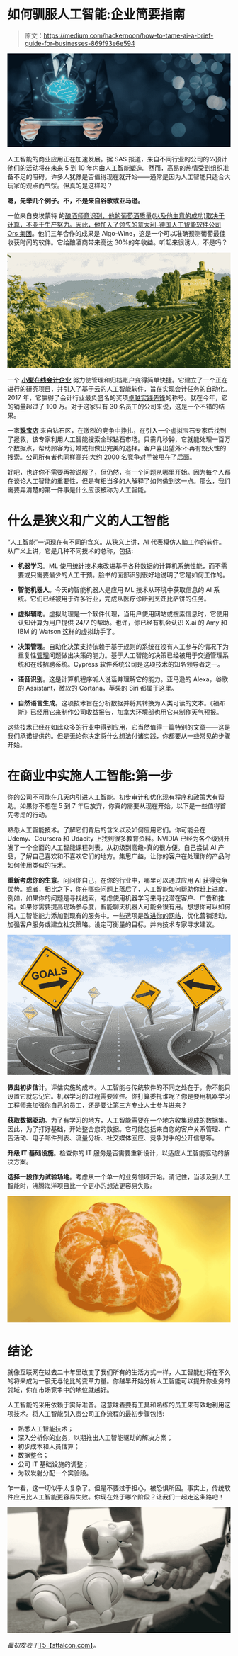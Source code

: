 # 如何驯服人工智能:企业简要指南

> 原文：<https://medium.com/hackernoon/how-to-tame-ai-a-brief-guide-for-businesses-869f93e6e594>

![](img/23acc1994a81cb614a07be2561af4e1f.png)

人工智能的商业应用正在加速发展。据 SAS 报道，来自不同行业的公司的⅔预计他们的活动将在未来 5 到 10 年内由人工智能塑造。然而，高昂的热情受到组织准备不足的阻碍。许多人犹豫是否值得现在就开始——通常是因为人工智能只适合大玩家的观点而气馁。但真的是这样吗？

**嗯，先举几个例子。不，不是来自谷歌或亚马逊。**

一位来自皮埃蒙特 的[酿酒师意识到，他的葡萄酒质量(以及他生意的成功)取决于计算，不亚于生产努力。因此，他加入了领先的意大利-德国人工智能软件公司](http://www.nocetomichelotti.it/) [Ors 集团](https://www.orsgroup.io/)。他们三年合作的成果是 Algo-Wine，这是一个可以准确预测葡萄最佳收获时间的软件。它给酿酒商带来高达 30%的年收益。听起来很诱人，不是吗？

![](img/a503350ed1a0b0b1cb2d5b6b81ff3810.png)

一个 [**小型在线会计企业**](https://www.inniaccounts.co.uk/) 努力使管理和归档账户变得简单快捷。它建立了一个正在进行的研究项目，并引入了基于云的人工智能软件，旨在实现会计任务的自动化。2017 年，它赢得了会计行业最负盛名的奖项[卓越实践先锋](https://www.accountingweb.co.uk/practice/general-practice/practice-excellence-2017-pioneer-shortlist)的称号。就在今年，它的销量超过了 100 万。对于这家只有 30 名员工的公司来说，这是一个不错的结果。

一家[**珠宝店**](https://www.rockher.com/) 来自钻石区，在激烈的竞争中挣扎，在引入一个虚拟宝石专家后找到了拯救，该专家利用人工智能搜索全球钻石市场。只需几秒钟，它就能处理一百万个数据点，帮助顾客为订婚戒指做出完美的选择。客户喜出望外:不再有毁灭性的搜索。公司所有者也同样高兴:大约 2000 名竞争对手被甩在了后面。

好吧，也许你不需要再被说服了，但仍然，有一个问题从哪里开始。因为每个人都在谈论人工智能的重要性，但是有相当多的人解释了如何做到这一点。那么，我们需要弄清楚的第一件事是什么应该被称为人工智能。

# 什么是狭义和广义的人工智能

“人工智能”一词现在有不同的含义。从狭义上讲，AI 代表模仿人脑工作的软件。从广义上讲，它是几种不同技术的总称，包括:

*   **机器学习**。ML 使用统计技术来改进基于各种数据的计算机系统性能，而不需要或只需要最少的人工干预。脸书的面部识别很好地说明了它是如何工作的。
*   **智能机器人**。今天的智能机器人是应用 ML 技术从环境中获取信息的 AI 系统。它们已经被用于许多行业，完成从医疗诊断到烹饪比萨饼的任务。

*   **虚拟辅助**。虚拟助理是一个软件代理，当用户使用网站或搜索信息时，它使用认知计算为用户提供 24/7 的帮助。也许，你已经有机会认识 X.ai 的 Amy 和 IBM 的 Watson 这样的虚拟助手了。
*   **决策管理**。自动化决策支持依赖于基于规则的系统在没有人工参与的情况下为重复性[管理](https://hackernoon.com/tagged/management)问题做出决策的能力。基于人工智能的决策已经被用于交通管理系统和在线招聘系统。Cypress 软件系统公司是这项技术的知名领导者之一。
*   **语音识别**。这是计算机程序听人说话并理解它的能力。亚马逊的 Alexa，谷歌的 Assistant，微软的 Cortana，苹果的 Siri 都属于这里。

*   **自然语言生成**。这项技术旨在分析数据并将其转换为人类可读的文本。《福布斯》已经用它来制作公司收益报告，加拿大环境部也用它来制作天气预报。

这些技术已经在如此众多的行业中得到应用，它当然值得一篇特别的文章——这是我们承诺提供的。但是无论你决定将什么想法付诸实践，你都要从一些常见的步骤开始。

# 在商业中实施人工智能:第一步

你的公司不可能在几天内引进人工智能。初步审计和优化现有程序和政策大有帮助。如果你不想在 5 到 7 年后放弃，你真的需要从现在开始。以下是一些值得首先考虑的行动。

熟悉人工智能技术。了解它们背后的含义以及如何应用它们。你可能会在 Udemy、Coursera 和 Udacity 上找到很多教育资料。NVIDIA 已经为各个级别开发了一个全面的人工智能课程列表，从初级到高级-真的很方便。自己尝试 AI 产品，了解自己喜欢和不喜欢它们的地方。集思广益，让你的客户在处理你的产品时如何使用类似的技术。

**重新考虑你的生意**。问问你自己，在你的行业中，哪里可以通过应用 AI 获得竞争优势。或者，相比之下，你在哪些问题上落后了，人工智能如何帮助你赶上进度。例如，如果你的问题是寻找线索，考虑使用机器学习来寻找潜在客户、广告和推销。如果你需要提高现场参与度，智能聊天机器人可能会很有用。想想你可以如何将人工智能能力添加到现有的服务中。一些选项是[改进你的网站](https://stfalcon.com/en/blog/post/artificial-intelligence-in-website-development)，优化营销活动，加强客户服务或建立社交策略。设定可衡量的目标，并向技术专家寻求建议。

![](img/92c8b88643e2f0c5dc39398ed74c6e49.png)

**做出初步估计**。评估实施的成本。人工智能与传统软件的不同之处在于，你不能只设置它就忘记它。机器学习的过程需要监控。你打算委托谁呢？你是要用机器学习工程师来加强你自己的员工，还是要让第三方专业人士参与进来？

**获取数据驱动**。为了有学习的地方，人工智能需要在一个地方收集现成的数据集。因此，为了打好基础，开始整合您的数据。它可能包括来自您的客户关系管理、广告活动、电子邮件列表、流量分析、社交媒体回应、竞争对手的公开信息等。

**升级 IT 基础设施**。检查你的 IT 服务是否需要重新设计，以适应人工智能驱动的解决方案。

**选择一段作为试验场地**。考虑从一个单一的业务领域开始。请记住，当涉及到人工智能时，沸腾海洋项目比一个更小的想法更容易失败。

![](img/b84048e15ac0f93e5ca50def593b21f9.png)

# 结论

就像互联网在过去二十年里改变了我们所有的生活方式一样，人工智能也将在不久的将来成为一股无与伦比的变革力量。你越早开始分析人工智能可以提升你业务的领域，你在市场竞争中的地位就越好。

人工智能的采用依赖于实际准备。这意味着要有工具和熟练的员工来有效地利用这项技术。将人工智能引入贵公司工作流程的最初步骤包括:

*   熟悉人工智能技术；
*   深入分析你的业务，以期推出人工智能驱动的解决方案；
*   初步成本和人员估算；
*   数据整合；
*   公司 IT 基础设施的调整；
*   为软发射分配一个实验段。

乍一看，这一切似乎太复杂了。但是不要过于担心，被恐惧所困。事实上，传统软件应用比人工智能更容易失败。你现在处于哪个阶段？让我们一起走这条路吧！

![](img/344d5afa79603021d6f8530d2c7e9186.png)

*最初发表于*[T5【stfalcon.com】](https://stfalcon.com/en/blog/post/artificial-intelligence-first-steps-in-implementation)*。*